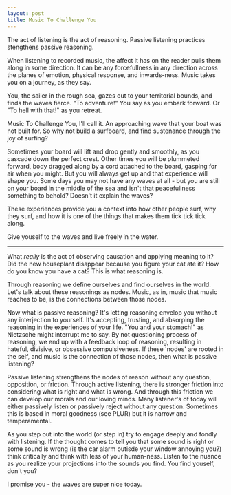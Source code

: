 ```yaml
---
layout: post
title: Music To Challenge You
---
```


The act of listening is the act of reasoning. Passive listening practices stengthens passive reasoning.

When listening to recorded music, the affect it has on the reader pulls them along in some direction. It can be any forcefullness in any direction across the planes of emotion, physical response, and inwards-ness. Music takes you on a journey, as they say.

You, the sailer in the rough sea, gazes out to your territorial bounds, and finds the waves fierce. "To adventure!" You say as you embark forward. Or "To hell with that!" as you retreat. 

Music To Challenge You, I'll call it. An approaching wave that your boat was not built for. So why not build a surfboard, and find sustenance through the joy of surfing?

Sometimes your board will lift and drop gently and smoothly, as you cascade down the perfect crest. Other times you will be plummeted forward, body dragged along by a cord attached to the board, gasping for air when you might. But you will always get up and that experience will shape you. Some days you may not have any waves at all - but you are still on your board in the middle of the sea and isn't that peacefullness something to behold? Doesn't it explain the waves? 

These experiences provide you a context into how other people surf, why they surf, and how it is one of the things that makes them tick tick tick along.

Give youself to the waves and live freely in the water.


---


What *really* is the act of observing causation and applying meaning to it? Did the new houseplant disappear because you figure your cat ate it? How do you know you have a cat? This is what reasoning is.

Through reasoning we define ourselves and find ourselves in the world. Let's talk about these reasonings as nodes. Music, as in, music that music reaches to be, is the connections between those nodes. 

Now what is passive reasoning? It's letting reasoning envelop you without any interjection to yourself. It's accepting, trusting, and absorping the reasoning in the experiences of your life. "You and your stomach!" as Nietzsche might interrupt me to say. By not questioning process of reasoning, we end up with a feedback loop of reasoning, resulting in hateful, divisive, or obsessive compulsiveness. If these 'nodes' are rooted in the self, and music is the connection of those nodes, then what is passive listening?

Passive listening strengthens the nodes of reason without any question, opposition, or friction. Through active listening, there is stronger friction into considering what is right and what is wrong. And through this friction we can develop our morals and our loving minds. Many listener's of today will either passively listen or passively reject without any question. Sometimes this is based in moral goodness (see PLUR) but it is narrow and temperamental.

As you step out into the world (or step in) try to engage deeply and fondly with listening. If the thought comes to tell you that some sound is right or some sound is wrong (is the car alarm outisde your window annoying you?) think critically and think with less of your human-ness. Listen to the nuance as you realize your projections into the sounds you find. You find youself, don't you?

I promise you - the waves are super nice today.

